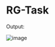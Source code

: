 # RG-Task
Output:

![image](https://user-images.githubusercontent.com/65714677/119260703-91a5b280-bbf1-11eb-95fd-f767bfdea2d7.png)
